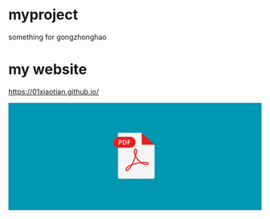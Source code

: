 # myproject
something for gongzhonghao

# my website
https://01xiaotian.github.io/

![This is a picture](https://github.com/01XiaoTian/myproject/blob/main/pdf%E5%AF%86%E7%A0%81%E5%B0%81%E9%9D%A2.png "my picture")
